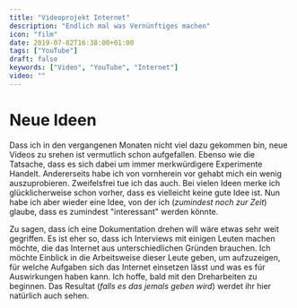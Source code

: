 ```yaml
---
title: "Videoprojekt Internet"
description: "Endlich mal was Vernünftiges machen"
icon: "film"
date: 2019-07-02T16:38:00+01:00
tags: ["YouTube"]
draft: false
keywords: ["Video", "YouTube", "Internet"]
video: ""
---
```



Neue Ideen
==========
Dass ich in den vergangenen Monaten nicht viel dazu gekommen bin, neue Videos zu srehen ist vermutlich schon aufgefallen. Ebenso wie die Tatsache, dass es sich dabei um immer merkwürdigere Experimente Handelt. Andererseits habe ich von vornherein vor gehabt mich ein wenig auszuprobieren. Zweifelsfrei tue ich das auch. Bei vielen Ideen merke ich glücklicherweise schon vorher, dass es vielleicht keine gute Idee ist. Nun habe ich aber wieder eine Idee, von der ich (_zumindest noch zur Zeit_) glaube, dass es zumindest "interessant" werden könnte.

Zu sagen, dass ich eine Dokumentation drehen will wäre etwas sehr weit gegriffen. Es ist eher so, dass ich Interviews mit einigen Leuten machen möchte, die das Internet aus unterschiedlichen Gründen brauchen. Ich möchte Einblick in die Arbeitsweise dieser Leute geben, um aufzuzeigen, für welche Aufgaben sich das Internet einsetzen lässt und was es fúr Auswirkungen haben kann. Ich hoffe, bald mit den Dreharbeiten zu beginnen. Das Resultat (_falls es das jemals geben wird_) werdet ihr hier natürlich auch sehen.
